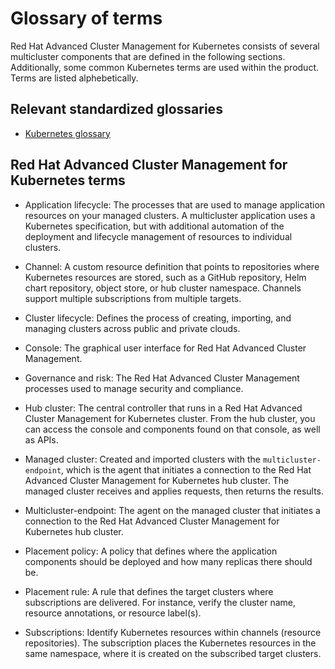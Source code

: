 # Glossary of terms 

Red Hat Advanced Cluster Management for Kubernetes consists of several multicluster components that are defined in the following sections. Additionally, some common Kubernetes terms are used within the product. Terms are listed alphebetically.

## Relevant standardized glossaries

- [Kubernetes glossary](https://kubernetes.io/docs/reference/glossary/?fundamental=true)


## Red Hat Advanced Cluster Management for Kubernetes terms

- Application lifecycle: The processes that are used to manage application resources on your managed clusters. A multicluster application uses a Kubernetes specification, but with additional automation of the deployment and lifecycle management of resources to individual clusters.

- Channel: A custom resource definition that points to repositories where Kubernetes resources are stored, such as a GitHub repository, Helm chart repository, object store, or hub cluster namespace. Channels support multiple subscriptions from multiple targets.

- Cluster lifecycle: Defines the process of creating, importing, and managing clusters across public and private clouds. 

- Console: The graphical user interface for Red Hat Advanced Cluster Management.

- Governance and risk: The  Red Hat Advanced Cluster Management processes used to manage security and compliance.

- Hub cluster:  The central controller that runs in a Red Hat Advanced Cluster Management for Kubernetes cluster. From the hub cluster, you can access the console and components found on that console, as well as APIs.

- Managed cluster: Created and imported clusters with the `multicluster-endpoint`, which is the agent that initiates a connection to the Red Hat Advanced Cluster Management for Kubernetes hub cluster. The managed cluster receives and applies requests, then returns the results. 

- Multicluster-endpoint: The agent on the managed cluster that initiates a connection to the Red Hat Advanced Cluster Management for Kubernetes hub cluster.  

- Placement policy: A policy that defines where the application components should be deployed and how many replicas there should be.

- Placement rule: A rule that defines the target clusters where subscriptions are delivered. For instance, verify the cluster name, resource annotations, or resource label(s).

- Subscriptions: Identify Kubernetes resources within channels (resource repositories). The subscription places the Kubernetes resources in the same namespace, where it is created on the subscribed target clusters. 

